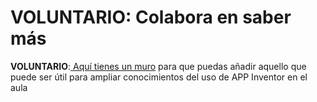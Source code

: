 
# VOLUNTARIO: Colabora en saber más

**VOLUNTARIO**:[ Aquí tienes un muro](https://padlet.com/CATEDU/APPinventor) para que puedas añadir aquello que puede ser útil para ampliar conocimientos del uso de APP Inventor en el aula

